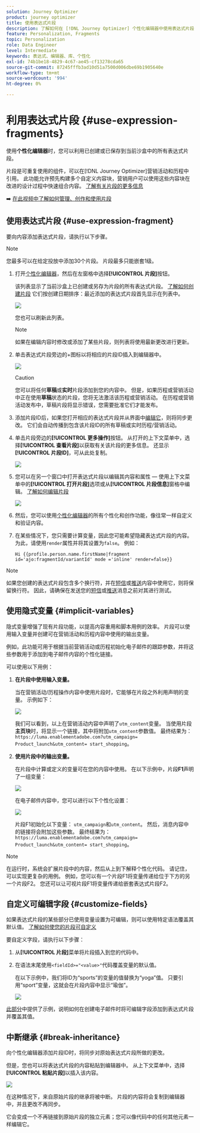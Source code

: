 ```yaml
---
solution: Journey Optimizer
product: journey optimizer
title: 使用表达式片段
description: 了解如何在 [!DNL Journey Optimizer] 个性化编辑器中使用表达式片段。
feature: Personalization, Fragments
topic: Personalization
role: Data Engineer
level: Intermediate
keywords: 表达式、编辑器、库、个性化
exl-id: 74b1be18-4829-4c67-ae45-cf13278cda65
source-git-commit: 87245fffb3ad10d51a7500d006dbe69b1905640e
workflow-type: tm+mt
source-wordcount: '994'
ht-degree: 0%

---
```


# 利用表达式片段 {#use-expression-fragments}

使用&#x200B;**个性化编辑器**&#x200B;时，您可以利用已创建或已保存到当前沙盒中的所有表达式片段。

片段是可重复使用的组件，可以在[!DNL Journey Optimizer]营销活动和历程中引用。 此功能允许预先构建多个自定义内容块，营销用户可以使用这些内容块在改进的设计过程中快速组合内容。 [了解有关片段的更多信息](../content-management/fragments.md)

➡️ [在此视频中了解如何管理、创作和使用片段](../content-management/fragments.md#video-fragments)

## 使用表达式片段 {#use-expression-fragment}

要向内容添加表达式片段，请执行以下步骤。

>[!NOTE]
>
>您最多可以在给定投放中添加30个片段。 片段最多只能嵌套1级。

1. 打开[个性化编辑器](personalization-build-expressions.md)，然后在左窗格中选择&#x200B;**[!UICONTROL 片段]**&#x200B;按钮。

   该列表显示了当前沙盒上已创建或另存为片段的所有表达式片段。 [了解如何创建片段](../content-management/create-fragments.md)
它们按创建日期排序：最近添加的表达式片段首先显示在列表中。

   ![](assets/expression-fragments-pane.png)

   您也可以刷新此列表。

   >[!NOTE]
   >
   >如果在编辑内容时修改或添加了某些片段，则列表将使用最新更改进行更新。

1. 单击表达式片段旁边的+图标以将相应的片段ID插入到编辑器中。

   ![](assets/expression-fragment-add.png)

   >[!CAUTION]
   >
   >您可以将任何&#x200B;**草稿**&#x200B;或&#x200B;**实时**&#x200B;片段添加到您的内容中。 但是，如果历程或营销活动中正在使用&#x200B;**草稿**&#x200B;状态的片段，您将无法激活该历程或营销活动。 在历程或营销活动发布中，草稿片段将显示错误，您需要批准它们才能发布。

1. 添加片段ID后，如果您打开相应的表达式片段并从界面中[编辑它](../content-management/manage-fragments.md#edit-fragments)，则将同步更改。 它们会自动传播到包含该片段ID的所有草稿或实时历程/营销活动。

1. 单击片段旁边的&#x200B;**[!UICONTROL 更多操作]**&#x200B;按钮。 从打开的上下文菜单中，选择&#x200B;**[!UICONTROL 查看片段]**&#x200B;以获取有关该片段的更多信息。 还显示&#x200B;**[!UICONTROL 片段ID]**，可从此处复制。

   ![](assets/expression-fragment-view.png)

1. 您可以在另一个窗口中打开表达式片段以编辑其内容和属性 — 使用上下文菜单中的&#x200B;**[!UICONTROL 打开片段]**&#x200B;选项或从&#x200B;**[!UICONTROL 片段信息]**&#x200B;窗格中编辑。 [了解如何编辑片段](../content-management/manage-fragments.md#edit-fragments)

   ![](assets/expression-fragment-open.png)

1. 然后，您可以使用[个性化编辑器](personalization-build-expressions.md)的所有个性化和创作功能，像往常一样自定义和验证内容。

1. 在某些情况下，您只需要计算变量，因此您可能希望隐藏表达式片段的内容。 为此，请使用`render`属性并将其设置为`false`。 例如：

   ```
   Hi {{profile.person.name.firstName|fragment id='ajo:fragmentId/variantId' mode ='inline' render=false}}
   ```

>[!NOTE]
>
>如果您创建的表达式片段包含多个换行符，并在[短信](../sms/create-sms.md#sms-content)或[推送](../push/design-push.md)内容中使用它，则将保留换行符。 因此，请确保在发送您的[短信](../sms/send-sms.md)或[推送](../push/send-push.md)消息之前对其进行测试。

## 使用隐式变量 {#implicit-variables}

隐式变量增强了现有片段功能，以提高内容重用和脚本用例的效率。 片段可以使用输入变量并创建可在营销活动和历程内容中使用的输出变量。

例如，此功能可用于根据当前营销活动或历程初始化电子邮件的跟踪参数，并将这些参数用于添加到电子邮件内容的个性化链接。

可以使用以下用例：

1. **在片段中使用输入变量。**

   当在营销活动/历程操作内容中使用片段时，它能够在片段之外利用声明的变量。 示例如下：

   ![](../personalization/assets/variable-in-a-fragment.png)

   我们可以看到，以上在营销活动内容中声明了`utm_content`变量。 当使用片段&#x200B;**主页块**&#x200B;时，将显示一个链接，其中将附加`utm_content`参数值。 最终结果为： `https://luma.enablementadobe.com?utm_campaign= Product_launch&utm_content= start_shopping`。

1. **使用片段中的输出变量。**

   在片段中计算或定义的变量可在您的内容中使用。 在以下示例中，片段&#x200B;**F1**&#x200B;声明了一组变量：

   ![](../personalization/assets/personalize-with-variables.png)

   在电子邮件内容中，您可以进行以下个性化设置：

   ![](../personalization/assets/use-fragment-variable.png)

   片段F1初始化以下变量： `utm_campaign`和`utm_content`。 然后，消息内容中的链接将会附加这些参数。 最终结果为： `https://luma.enablementadobe.com?utm_campaign= Product_launch&utm_content= start_shopping`。

>[!NOTE]
>
>在运行时，系统会扩展片段中的内容，然后从上到下解释个性化代码。 请记住，可以实现更复杂的用例。 例如，您可以有一个片段F1将变量传递给位于下方的另一个片段F2。 您还可以让可视片段F1将变量传递给嵌套表达式片段F2。


## 自定义可编辑字段 {#customize-fields}

如果表达式片段的某些部分已使用变量设置为可编辑，则可以使用特定语法覆盖其默认值。 [了解如何使您的片段可自定义](../content-management/customizable-fragments.md)

要自定义字段，请执行以下步骤：

1. 从&#x200B;**[!UICONTROL 片段]**&#x200B;菜单将片段插入到您的代码中。

1. 在语法末尾使用`<fieldId>="<value>"`代码覆盖变量的默认值。

   在以下示例中，我们将ID为“sports”的变量的值替换为“yoga”值。 只要引用“sport”变量，这就会在片段内容中显示“瑜伽”。

   ![](../content-management/assets/fragment-expression-use.png)

[此部分](../content-management/customizable-fragments.md#example)中提供了示例，说明如何在创建电子邮件时将可编辑字段添加到表达式片段并覆盖其值。

## 中断继承 {#break-inheritance}

向个性化编辑器添加片段ID时，将同步对原始表达式片段所做的更改。

但是，您也可以将表达式片段的内容粘贴到编辑器中。 从上下文菜单中，选择&#x200B;**[!UICONTROL 粘贴片段]**&#x200B;以插入该内容。

![](assets/expression-fragment-paste.png)

在这种情况下，来自原始片段的继承将被中断。 片段的内容将会复制到编辑器中，并且更改不再同步。

它会变成一个不再链接到原始片段的独立元素；您可以像代码中的任何其他元素一样编辑它。

